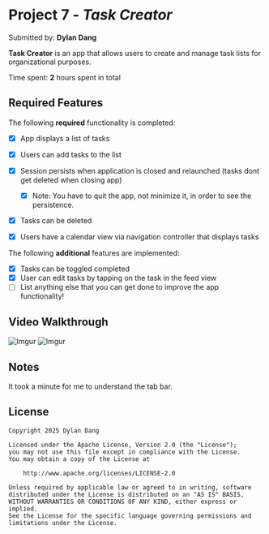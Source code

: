 # Project 7 - *Task Creator*

Submitted by: **Dylan Dang**

**Task Creator** is an app that allows users to create and manage task lists for organizational purposes.

Time spent: **2** hours spent in total

## Required Features

The following **required** functionality is completed:

- [x] App displays a list of tasks
- [x] Users can add tasks to the list
- [x] Session persists when application is closed and relaunched (tasks dont get deleted when closing app) 
  - [x] Note: You have to quit the app, not minimize it, in order to see the persistence.
- [x] Tasks can be deleted
- [x] Users have a calendar view via navigation controller that displays tasks	


The following **additional** features are implemented:

- [x] Tasks can be toggled completed
- [x] User can edit tasks by tapping on the task in the feed view
- [ ] List anything else that you can get done to improve the app functionality!

## Video Walkthrough

![Imgur](https://i.imgur.com/y2k2E9a.gif)
![Imgur](https://i.imgur.com/U9e9b1w.gif)

## Notes

It took a minute for me to understand the tab bar.

## License

    Copyright 2025 Dylan Dang

    Licensed under the Apache License, Version 2.0 (the "License");
    you may not use this file except in compliance with the License.
    You may obtain a copy of the License at

        http://www.apache.org/licenses/LICENSE-2.0

    Unless required by applicable law or agreed to in writing, software
    distributed under the License is distributed on an "AS IS" BASIS,
    WITHOUT WARRANTIES OR CONDITIONS OF ANY KIND, either express or implied.
    See the License for the specific language governing permissions and
    limitations under the License.

